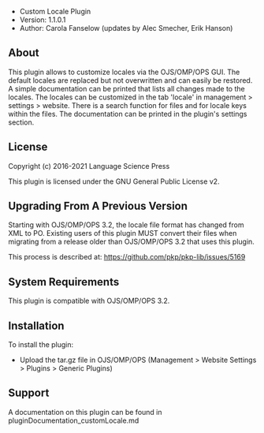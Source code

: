 - Custom Locale Plugin
- Version: 1.1.0.1
- Author: Carola Fanselow (updates by Alec Smecher, Erik Hanson)

About
-----
This plugin allows to customize locales via the OJS/OMP/OPS GUI. The default locales
are replaced but not overwritten and can easily be restored. A simple
documentation can be printed that lists all changes made to the locales. The
locales can be customized in the tab 'locale' in management > settings >
website. There is a search function for files and for locale keys within the
files. The documentation can be printed in the plugin's settings section.

License
-------
Copyright (c) 2016-2021 Language Science Press

This plugin is licensed under the GNU General Public License v2. 

Upgrading From A Previous Version
---------------------------------
Starting with OJS/OMP/OPS 3.2, the locale file format has changed from XML to PO.
Existing users of this plugin MUST convert their files when migrating from
a release older than OJS/OMP/OPS 3.2 that uses this plugin.

This process is described at:
https://github.com/pkp/pkp-lib/issues/5169

System Requirements
-------------------
This plugin is compatible with OJS/OMP/OPS 3.2.

Installation
------------
To install the plugin:
 - Upload the tar.gz file in OJS/OMP/OPS (Management > Website Settings > Plugins > Generic Plugins)

Support
---------------
A documentation on this plugin can be found in pluginDocumentation_customLocale.md
